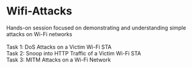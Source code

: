 # Wifi-Attacks
Hands-on session focused on demonstrating and understanding simple attacks on Wi-Fi networks
<br />
<br />
Task 1: DoS Attacks on a Victim Wi-Fi STA
<br />
Task 2: Snoop into HTTP Traffic of a Victim Wi-Fi STA
<br />
Task 3: MITM Attacks on a Wi-Fi Network
